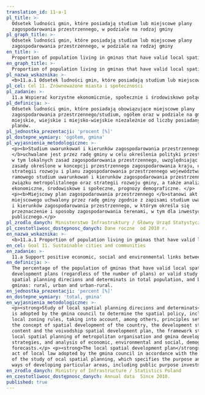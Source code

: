 ```yaml
---
translation_id: 11-a-1
pl_title: >-
  Odsetek ludności gmin, które posiadają studium lub miejscowe plany
  zagospodarowania przestrzennego, w podziale na rodzaj gminy
pl_graph_title: >-
  Odsetek ludności gmin, które posiadają studium lub miejscowe plany
  zagospodarowania przestrzennego, w podziale na rodzaj gminy
en_title: >-
  Proportion of population living in gminas that have valid local spatial development plans or valid study of local spatial planning      direcions and determinats, by type of gminas
en_graph_title: >-
  Proportion of population living in gminas that have valid local spatial development plans or valid study of local spatial planning direcions and determinats, by type of gminas
pl_nazwa_wskaznika: >-
  <b>11.a.1 Odsetek ludności gmin, które posiadają studium lub miejscowe plany zagospodarowania przestrzennego, w podziale na rodzaj gminy</b>
pl_cel: Cel 11. Zrównoważone miasta i społeczności
pl_zadanie: >-
  11.a Wspierać korzystne ekonomicznie, społecznie i środowiskowo połączenia pomiędzy obszarami miejskimi, podmiejskimi i wiejskimi poprzez wzmocnienie krajowego i regionalnego planowania rozwoju
pl_definicja: >-
  Odsetek ludności gmin, które posiadają obowiązujące miejscowe plany
  zagospodarowania przestrzennego/studium, ogółem oraz w podziale na gminy
  miejskie, wiejskie i miejsko-wiejskie niezależnie od liczby posiadanych
  planów.
pl_jednostka_prezentacji: 'procent [%]'
pl_dostepne_wymiary: 'ogółem, gmina'
pl_wyjasnienia_metodologiczne: >-
  <p><b>Studium uwarunkowań i kierunków zagospodarowania przestrzennego
  </b>uchwalane jest przez radę gminy w celu określenia polityki przestrzennej,
  w tym lokalnych zasad zagospodarowania przestrzennego, uwzględniając m.in.
  zasady określone w koncepcji przestrzennego zagospodarowania kraju, ustalenia
  strategii rozwoju i planu zagospodarowania przestrzennego województwa,
  ramowego studium uwarunkowań i kierunków zagospodarowania przestrzennego
  związku metropolitalnego oraz strategii rozwoju gminy, a także analizy
  ekonomiczne, środowiskowe i społeczne, prognozy demograficzne. </p>
  <p><b>Miejscowy plan zagospodarowania przestrzennego </b>stanowi akt prawa
  miejscowego uchwalony przez radę gminy zgodnie z zapisami studium uwarunkowań
  i kierunków zagospodarowania przestrzennego, w którym określa się
  przeznaczenie i sposoby zagospodarowania terenami, w tym dla inwestycji celu
  publicznego.</p>
pl_zrodlo_danych: Ministerstwo Infrastruktury / Główny Urząd Statystyczny
pl_czestotliwosc_dostępnosc_danych: Dane roczne  od 2010 r.
en_nazwa_wskaznika: >-
  <b>11.a.1 Proportion of population living in gminas that have valid local spatial development plans or valid study of local spatial planning direcions and determinats, by type of gminas</b>
en_cel: Goal 11. Sustainable cities and communities
en_zadanie: >-
  11.a Support positive economic, social and environmental links between urban, peri-urban and rural areas by strengthening national and regional development planning
en_definicja: >-
  The percentage of the population of gminas that have valid local spatial
  development plans (regardless of the number of plans) or valid study of local
  spatial planning direcions and determinats in total population, and by type of
  gminas: rural, urban and urban-rural.
en_jednostka_prezentacji: 'percent [%]'
en_dostepne_wymiary: 'total, gmina'
en_wyjasnienia_metodologiczne: >-
  <p><strong>Study of local spatial planning direcions and determinats</strong>
  is adopted by the gmina council to determine the spatial policy, including
  local zoning rules, taking into account, among others, principles set out in
  the concept of spatial development of the country, the development strategy
  content and the voivodship spatial development plan, the framework study of
  local spatial planning of metropolitan organisation and gmina development
  strategies, and analysis of economic, environmental and social, demographic
  forecasts.</p> <p><strong>The local spatial development plan</strong> is an
  act of local law adopted by the gmina council in accordance with the content
  of the study of ocal spatial planning, which specifies the purpose and the
  ways of developing particular areas, including public purpose investment.</p>
en_zrodlo_danych: Ministry of Infrastructure / Statistics Poland
en_czestotliwosc_dostępnosc_danych: Annual data  Since 2010.
published: true
---
```

